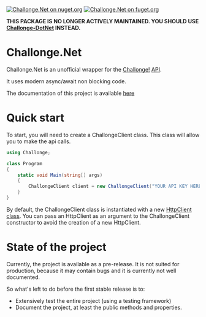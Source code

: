 [![Challonge.Net on nuget.org](https://img.shields.io/nuget/vpre/Challonge.Net)](https://www.nuget.org/packages/Challonge.Net)
[![Challonge.Net on fuget.org](https://www.fuget.org/packages/Challonge.Net/badge.svg)](https://www.fuget.org/packages/Challonge.Net)

**THIS PACKAGE IS NO LONGER ACTIVELY MAINTAINED. YOU SHOULD USE [Challonge-DotNet](https://github.com/jacobhood/Challonge-DotNet) INSTEAD.**

# Challonge.Net
Challonge.Net is an unofficial wrapper for the [Challonge!](https://challonge.com/) [API](https://api.challonge.com/v1).

It uses modern async/await non blocking code.

The documentation of this project is available [here](https://erwantlg.github.io/Challonge.Net/index.html) 

# Quick start
To start, you will need to create a ChallongeClient class. This class will allow you to make the api calls.
```csharp
using Challonge;

class Program
{
    static void Main(string[] args)
    {
        ChallongeClient client = new ChallongeClient("YOUR API KEY HERE");
    }
}
```

By default, the ChallongeClient class is instantiated with a new [HttpClient class](https://docs.microsoft.com/en-us/dotnet/api/system.net.http.httpclient?view=net-5.0).
You can pass an HttpClient as an argument to the ChallongeClient constructor to avoid the creation of a new HttpClient.

# State of the project
Currently, the project is available as a pre-release. It is not suited for production, because it may contain bugs and it is currently not well documented.

So what's left to do before the first stable release is to:
- Extensively test the entire project (using a testing framework)
- Document the project, at least the public methods and properties.
